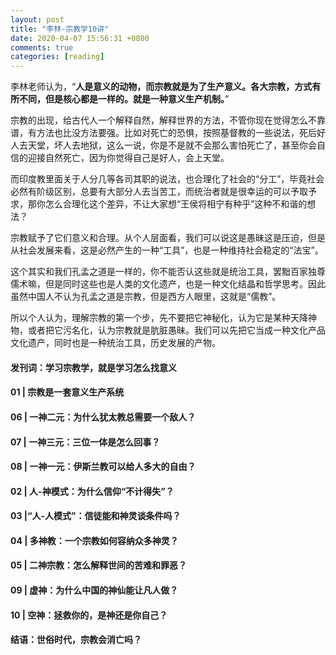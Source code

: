 ```yaml
---
layout: post
title: "李林-宗教学10讲"
date: 2020-04-07 15:56:31 +0800
comments: true
categories: [reading]
---
```


<!-- more -->
李林老师认为，“**人是意义的动物，而宗教就是为了生产意义。各大宗教，方式有所不同，但是核心都是一样的。就是一种意义生产机制。**”

宗教的出现，给古代人一个解释自然，解释世界的方法，不管你现在觉得怎么不靠谱，有方法也比没方法要强。比如对死亡的恐惧，按照基督教的一些说法，死后好人去天堂，坏人去地狱，这么一说，你是不是就不会那么害怕死亡了，甚至你会自信的迎接自然死亡，因为你觉得自己是好人，会上天堂。

而印度教里面关于人分几等各司其职的说法，也合理化了社会的“分工”，毕竟社会必然有阶级区别，总要有大部分人去当苦工，而统治者就是很幸运的可以予取予求，那你怎么合理化这个差异，不让大家想“王侯将相宁有种乎”这种不和谐的想法？

宗教赋予了它们意义和合理。从个人层面看，我们可以说这是愚昧这是压迫，但是从社会发展来看，这是必然产生的一种“工具”，也是一种维持社会稳定的“法宝”。

这个其实和我们孔孟之道是一样的，你不能否认这些就是统治工具，罢黜百家独尊儒术嘛，但是同时这些也是人类的文化遗产，也是一种文化结晶和哲学思考。因此虽然中国人不认为孔孟之道是宗教，但是西方人眼里，这就是“儒教”。

所以个人认为，理解宗教的第一个步，先不要把它神秘化，认为它是某种天降神物，或者把它污名化，认为宗教就是肮脏愚昧。我们可以先把它当成一种文化产品文化遗产，同时也是一种统治工具，历史发展的产物。



#### 发刊词：学习宗教学，就是学习怎么找意义

#### 01 | 宗教是一套意义生产系统

#### 06 | 一神二元：为什么犹太教总需要一个敌人？

#### 07 | 一神三元：三位一体是怎么回事？

#### 08 | 一神一元：伊斯兰教可以给人多大的自由？

#### 02 | 人-神模式：为什么信仰“不计得失”？

#### 03 |“人-人模式”：信徒能和神灵谈条件吗？

#### 04 | 多神教：一个宗教如何容纳众多神灵？

#### 05 | 二神宗教：怎么解释世间的苦难和罪恶？

#### 09 | 虚神：为什么中国的神仙能让凡人做？

#### 10 | 空神：拯救你的，是神还是你自己？

#### 结语：世俗时代，宗教会消亡吗？